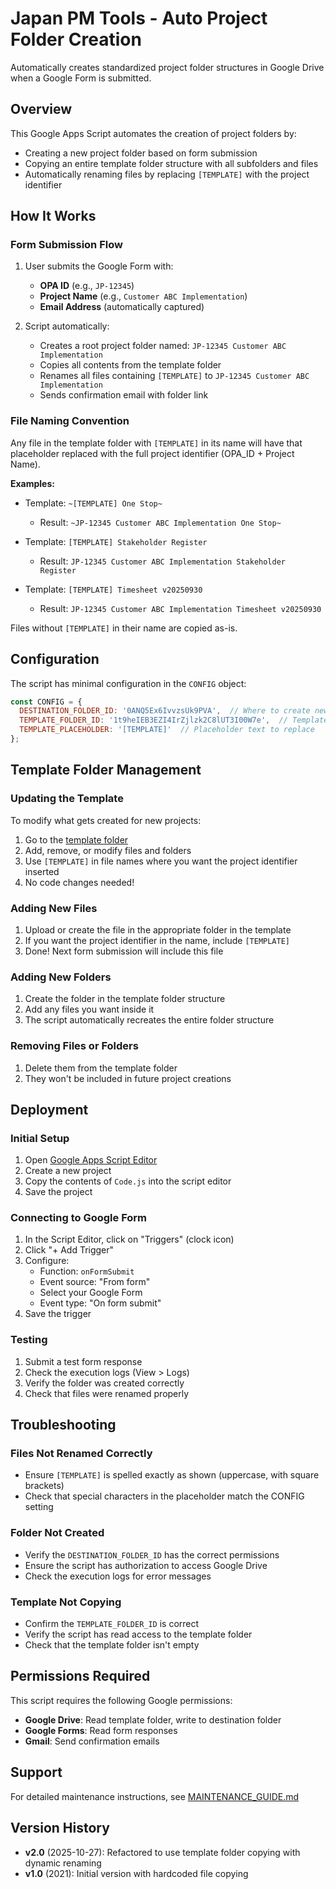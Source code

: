 # Japan PM Tools - Auto Project Folder Creation

Automatically creates standardized project folder structures in Google Drive when a Google Form is submitted.

## Overview

This Google Apps Script automates the creation of project folders by:
- Creating a new project folder based on form submission
- Copying an entire template folder structure with all subfolders and files
- Automatically renaming files by replacing `[TEMPLATE]` with the project identifier

## How It Works

### Form Submission Flow

1. User submits the Google Form with:
   - **OPA ID** (e.g., `JP-12345`)
   - **Project Name** (e.g., `Customer ABC Implementation`)
   - **Email Address** (automatically captured)

2. Script automatically:
   - Creates a root project folder named: `JP-12345 Customer ABC Implementation`
   - Copies all contents from the template folder
   - Renames all files containing `[TEMPLATE]` to `JP-12345 Customer ABC Implementation`
   - Sends confirmation email with folder link

### File Naming Convention

Any file in the template folder with `[TEMPLATE]` in its name will have that placeholder replaced with the full project identifier (OPA_ID + Project Name).

**Examples:**
- Template: `~[TEMPLATE] One Stop~`
  - Result: `~JP-12345 Customer ABC Implementation One Stop~`
  
- Template: `[TEMPLATE] Stakeholder Register`
  - Result: `JP-12345 Customer ABC Implementation Stakeholder Register`
  
- Template: `[TEMPLATE] Timesheet v20250930`
  - Result: `JP-12345 Customer ABC Implementation Timesheet v20250930`

Files without `[TEMPLATE]` in their name are copied as-is.

## Configuration

The script has minimal configuration in the `CONFIG` object:

```javascript
const CONFIG = {
  DESTINATION_FOLDER_ID: '0ANQ5Ex6IvvzsUk9PVA',  // Where to create new project folders
  TEMPLATE_FOLDER_ID: '1t9heIEB3EZI4IrZjlzk2C8lUT3I00W7e',  // Template to copy from
  TEMPLATE_PLACEHOLDER: '[TEMPLATE]'  // Placeholder text to replace
};
```

## Template Folder Management

### Updating the Template

To modify what gets created for new projects:

1. Go to the [template folder](https://drive.google.com/drive/u/0/folders/1t9heIEB3EZI4IrZjlzk2C8lUT3I00W7e)
2. Add, remove, or modify files and folders
3. Use `[TEMPLATE]` in file names where you want the project identifier inserted
4. No code changes needed!

### Adding New Files

1. Upload or create the file in the appropriate folder in the template
2. If you want the project identifier in the name, include `[TEMPLATE]`
3. Done! Next form submission will include this file

### Adding New Folders

1. Create the folder in the template folder structure
2. Add any files you want inside it
3. The script automatically recreates the entire folder structure

### Removing Files or Folders

1. Delete them from the template folder
2. They won't be included in future project creations

## Deployment

### Initial Setup

1. Open [Google Apps Script Editor](https://script.google.com)
2. Create a new project
3. Copy the contents of `Code.js` into the script editor
4. Save the project

### Connecting to Google Form

1. In the Script Editor, click on "Triggers" (clock icon)
2. Click "+ Add Trigger"
3. Configure:
   - Function: `onFormSubmit`
   - Event source: "From form"
   - Select your Google Form
   - Event type: "On form submit"
4. Save the trigger

### Testing

1. Submit a test form response
2. Check the execution logs (View > Logs)
3. Verify the folder was created correctly
4. Check that files were renamed properly

## Troubleshooting

### Files Not Renamed Correctly

- Ensure `[TEMPLATE]` is spelled exactly as shown (uppercase, with square brackets)
- Check that special characters in the placeholder match the CONFIG setting

### Folder Not Created

- Verify the `DESTINATION_FOLDER_ID` has the correct permissions
- Ensure the script has authorization to access Google Drive
- Check the execution logs for error messages

### Template Not Copying

- Confirm the `TEMPLATE_FOLDER_ID` is correct
- Verify the script has read access to the template folder
- Check that the template folder isn't empty

## Permissions Required

This script requires the following Google permissions:
- **Google Drive**: Read template folder, write to destination folder
- **Google Forms**: Read form responses
- **Gmail**: Send confirmation emails

## Support

For detailed maintenance instructions, see [MAINTENANCE_GUIDE.md](./MAINTENANCE_GUIDE.md)

## Version History

- **v2.0** (2025-10-27): Refactored to use template folder copying with dynamic renaming
- **v1.0** (2021): Initial version with hardcoded file copying

